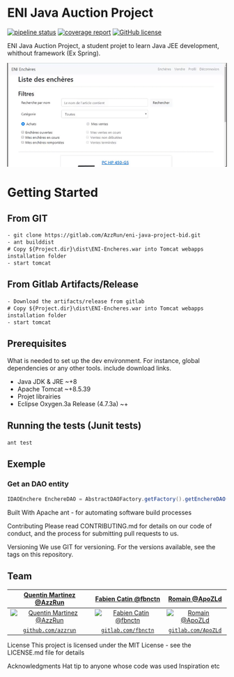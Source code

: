 # ENI Java Auction Project
[![pipeline status](https://gitlab.com/AzzRun/eni-java-project-bid/badges/dev/pipeline.svg)](https://gitlab.com/AzzRun/eni-java-project-bid/commits/dev)
[![coverage report](https://gitlab.com/AzzRun/eni-java-project-bid/badges/dev/coverage.svg)](https://gitlab.com/AzzRun/eni-java-project-bid/commits/dev)
[![GitHub license](https://img.shields.io/badge/license-MIT-blue.svg?style=flat-square)](https://github.com/your/your-project/blob/master/LICENSE)

ENI Java Auction Project, a student projet to learn Java JEE development, whithout framework (Ex Spring).

![Logo of the project](./screenshots/main.gif)

# Getting Started
## From GIT
```shell
- git clone https://gitlab.com/AzzRun/eni-java-project-bid.git
- ant builddist
# Copy ${Project.dir}\dist\ENI-Encheres.war into Tomcat webapps installation folder
- start tomcat
```

## From Gitlab Artifacts/Release
```shell
- Download the artifacts/release from gitlab
# Copy ${Project.dir}\dist\ENI-Encheres.war into Tomcat webapps installation folder
- start tomcat
```

## Prerequisites
What is needed to set up the dev environment. For instance, global dependencies or any other tools. include download links.
- Java JDK & JRE ~+8 
- Apache Tomcat ~+8.5.39
- Projet librairies
- Eclipse Oxygen.3a Release (4.7.3a) ~+

## Running the tests (Junit tests)
```shell
ant test
```


## Exemple
### Get an DAO entity
```java
IDAOEnchere EnchereDAO = AbstractDAOFactory.getFactory().getEnchereDAO();
```


Built With
Apache ant - for automating software build processes

Contributing
Please read CONTRIBUTING.md for details on our code of conduct, and the process for submitting pull requests to us.

Versioning
We use GIT for versioning. For the versions available, see the tags on this repository.

## Team

| <a href="http://github.com/azzrun" target="_blank">**Quentin Martinez @AzzRun**</a> | <a href="https://gitlab.com/fbnctn" target="_blank">**Fabien Catin @fbnctn**</a> | <a href="https://gitlab.com/ApoZLd" target="_blank">**Romain @ApoZLd**</a> |
| :---: |:---:| :---:|
| [![ Quentin Martinez @AzzRun](https://avatars0.githubusercontent.com/u/20741531?s=200)](http://azrunsoft.com)    | [![Fabien Catin @fbnctn ](https://secure.gravatar.com/avatar/75be2983e928aaf4f3d30e9ddff02cae?s=180&d=identicon)](https://gitlab.com/fbnctn) | [![Romain @ApoZLd](https://assets.gitlab-static.net/uploads/-/system/user/avatar/3144065/avatar.png?width=90)](https://gitlab.com/ApoZLd)  |
| <a href="http://github.com/azzrun" target="_blank">`github.com/azzrun`</a> | <a href="https://gitlab.com/fbnctn" target="_blank">`gitlab.com/fbnctn`</a> | <a href="https://gitlab.com/ApoZLd" target="_blank">`gitlab.com/ApoZLd`</a> |



License
This project is licensed under the MIT License - see the LICENSE.md file for details

Acknowledgments
Hat tip to anyone whose code was used
Inspiration
etc
